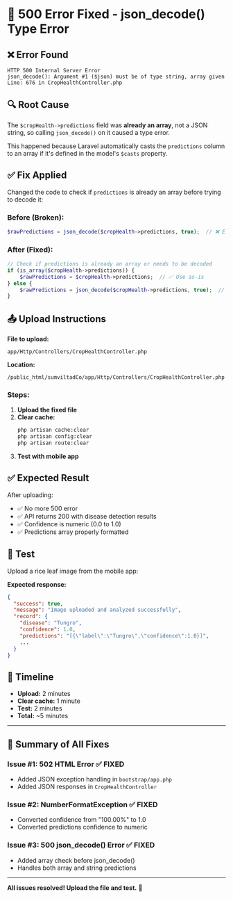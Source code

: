 # 🔧 500 Error Fixed - json_decode() Type Error

## ❌ Error Found

```
HTTP 500 Internal Server Error
json_decode(): Argument #1 ($json) must be of type string, array given
Line: 676 in CropHealthController.php
```

## 🔍 Root Cause

The `$cropHealth->predictions` field was **already an array**, not a JSON string, so calling `json_decode()` on it caused a type error.

This happened because Laravel automatically casts the `predictions` column to an array if it's defined in the model's `$casts` property.

## ✅ Fix Applied

Changed the code to check if `predictions` is already an array before trying to decode it:

### Before (Broken):
```php
$rawPredictions = json_decode($cropHealth->predictions, true);  // ❌ Error if already array
```

### After (Fixed):
```php
// Check if predictions is already an array or needs to be decoded
if (is_array($cropHealth->predictions)) {
    $rawPredictions = $cropHealth->predictions;  // ✅ Use as-is
} else {
    $rawPredictions = json_decode($cropHealth->predictions, true);  // ✅ Decode if string
}
```

## 📤 Upload Instructions

**File to upload:**
```
app/Http/Controllers/CropHealthController.php
```

**Location:**
```
/public_html/sumviltadCo/app/Http/Controllers/CropHealthController.php
```

### Steps:
1. **Upload the fixed file**
2. **Clear cache:**
   ```bash
   php artisan cache:clear
   php artisan config:clear
   php artisan route:clear
   ```
3. **Test with mobile app**

## ✅ Expected Result

After uploading:
- ✅ No more 500 error
- ✅ API returns 200 with disease detection results
- ✅ Confidence is numeric (0.0 to 1.0)
- ✅ Predictions array properly formatted

## 🧪 Test

Upload a rice leaf image from the mobile app:

**Expected response:**
```json
{
  "success": true,
  "message": "Image uploaded and analyzed successfully",
  "record": {
    "disease": "Tungro",
    "confidence": 1.0,
    "predictions": "[{\"label\":\"Tungro\",\"confidence\":1.0}]",
    ...
  }
}
```

## 📝 Timeline

- **Upload:** 2 minutes
- **Clear cache:** 1 minute
- **Test:** 2 minutes
- **Total:** ~5 minutes

---

## 🎉 Summary of All Fixes

### Issue #1: 502 HTML Error ✅ FIXED
- Added JSON exception handling in `bootstrap/app.php`
- Added JSON responses in `CropHealthController`

### Issue #2: NumberFormatException ✅ FIXED
- Converted confidence from "100.00%" to 1.0
- Converted predictions confidence to numeric

### Issue #3: 500 json_decode() Error ✅ FIXED
- Added array check before json_decode()
- Handles both array and string predictions

---

**All issues resolved! Upload the file and test.** 🚀

